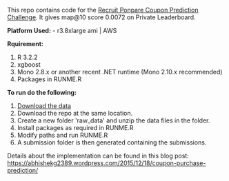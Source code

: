 This repo contains code for the [Recruit Ponpare Coupon Prediction Challenge](https://www.kaggle.com/c/coupon-purchase-prediction/). It gives map@10 score 0.0072 on Private Leaderboard.

**Platform Used:** - r3.8xlarge ami | AWS

**Rquirement:**

1. R 3.2.2
2. xgboost
3. Mono 2.8.x or another recent .NET runtime (Mono 2.10.x recommended)
4. Packages in RUNME.R

**To run do the following:**

1. [Download the data](https://www.kaggle.com/c/coupon-purchase-prediction/data)
2. Download the repo at the same location.
3. Create a new folder 'raw_data' and unzip the data files in the folder.
4. Install packages as required in RUNME.R
5. Modify paths and run RUNME.R
6. A submission folder is then generated containing the submissions.
 

Details about the implementation can be found in this blog post:
https://abhishekg2389.wordpress.com/2015/12/18/coupon-purchase-prediction/
